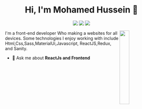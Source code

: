 <h1 align="center">Hi, I'm Mohamed Hussein 👋</h1>
<p align="center">
    <a href="https://www.linkedin.com/in/mohamed-hussein-2b0b41242"><img src="https://img.shields.io/badge/linkedin-%230177B5?style=flat&logo=linkedin&logoColor=white"/></a>
    <a href="https://www.youtube.com/c/Mohamed Hussein"><img src="https://img.shields.io/badge/youtube-%23FF0000?style=flat&logo=youtube&logoColor=white"/></a>
    <a href="https://www.instagram.com/mohamedhussein669/"><img src="https://img.shields.io/badge/instagram-%23E4415F?style=flat&logo=instagram&logoColor=white"/></a>
  </p>
  
  <img src="https://github.com/mohamedabusrea/mohamedabusrea/blob/master/profile-img.png" align="right" width="25%"/>

I'm a front-end developer Who making a websites for all devices. Some technologies I enjoy working with include Html,Css,Sass,MaterialUi,Javascript, ReactJS,Redux, and Sanity.
- 💬 Ask me about **ReactJs and Frontend**
